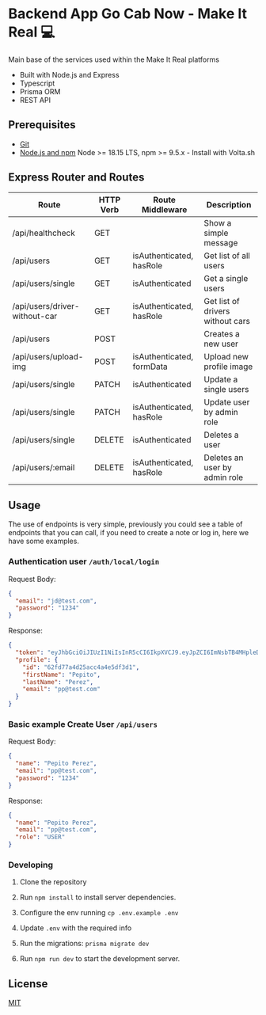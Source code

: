 # Backend App Go Cab Now - Make It Real 💻

Main base of the services used within the Make It Real platforms

- Built with Node.js and Express
- Typescript
- Prisma ORM
- REST API

## Prerequisites

- [Git](https://git-scm.com/downloads)
- [Node.js and npm](https://nodejs.org) Node >= 18.15 LTS, npm >= 9.5.x - Install with Volta.sh

## Express Router and Routes

| Route                        | HTTP Verb | Route Middleware          | Description                      |
| ---------------------------- | --------- | ------------------------- | -------------------------------- |
| /api/healthcheck             | GET       |                           | Show a simple message            |
| /api/users                   | GET       | isAuthenticated, hasRole  | Get list of all users            | 
| /api/users/single            | GET       | isAuthenticated           | Get a single users               |
| /api/users/driver-without-car| GET       | isAuthenticated, hasRole  | Get list of drivers without cars |
| /api/users                   | POST      |                           | Creates a new user               |
| /api/users/upload-img        | POST      |isAuthenticated, formData  | Upload new profile image         |
| /api/users/single            | PATCH     | isAuthenticated           | Update a single users            |
| /api/users/single            | PATCH     | isAuthenticated, hasRole  | Update user by admin role        |
| /api/users/single            | DELETE    | isAuthenticated           | Deletes a user                   |
| /api/users/:email            | DELETE    | isAuthenticated, hasRole  | Deletes an user by admin role    |


## Usage

The use of endpoints is very simple, previously you could see a table of endpoints that you can call, if you need to create a note or log in, here we have some examples.

### Authentication **user** `/auth/local/login`

Request Body:

```json
{
  "email": "jd@test.com",
  "password": "1234"
}
```

Response:

```json
{
  "token": "eyJhbGciOiJIUzI1NiIsInR5cCI6IkpXVCJ9.eyJpZCI6ImNsbTB4MHpleDAwMDB1bHZodjZtZXVhbTkiLCJlbWFpbCI6ImF2QHRlc3QuY29tIiwiaWF0IjoxNjk0ODMyNjcxLCJleHAiOjE2OTQ5MTkwNzF9.fpD5shIH6Wuh-2G3P88MWVyEuYo_33zt4q_f3i1NmJI",
  "profile": {
    "id": "62fd77a4d25acc4a4e5df3d1",
    "firstName": "Pepito",
    "lastName": "Perez",
    "email": "pp@test.com"
  }
}
```

### Basic example **Create User** `/api/users`

Request Body:

```json
{
  "name": "Pepito Perez",
  "email": "pp@test.com",
  "password": "1234"
}
```

Response:

```json
{
  "name": "Pepito Perez",
  "email": "pp@test.com",
  "role": "USER"
}
```

### Developing

1. Clone the repository

2. Run `npm install` to install server dependencies.

3. Configure the env running `cp .env.example .env`

4. Update `.env` with the required info

5. Run the migrations: `prisma migrate dev`

6. Run `npm run dev` to start the development server.

## License

[MIT](LICENSE)
